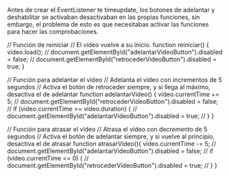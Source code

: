 Antes de crear el EventListener te timeupdate, los botones de adelantar y deshabilitar se activaban desactivaban en las propias funciones, sin embargo, el problema de esto es que necesitabas activar las funciones para hacer las comprobaciones.

// Función de reiniciar
// El vídeo vuelve a su inicio.
function reiniciar() {
    video.load();
    // document.getElementById("adelantarVideoButton").disabled = false;
    // document.getElementById("retrocederVideoButton").disabled = true;
}

// Función para adelantar el vídeo
// Adelanta el vídeo con incrementos de 5 segundos
// Activa el botón de retroceder siempre, y si llega al máximo, desactiva el de adelantar
function adelantarVideo() {
    video.currentTime += 5;
    // document.getElementById("retrocederVideoButton").disabled = false;
    // if (video.currentTime >= video.duration) {
    //     document.getElementById("adelantarVideoButton").disabled = true;
    // }
}

// Función para atrasar el vídeo
// Atrasa el vídeo con decremento de 5 segundos
// Activa el botón de adelantar siempre, y si vuelve al principio, desactiva el de atrasar
function atrasarVideo(){
    video.currentTime -= 5;
    // document.getElementById("adelantarVideoButton").disabled = false;
    // if (video.currentTime <= 0) {
    //     document.getElementById("retrocederVideoButton").disabled = true;
    // }
}